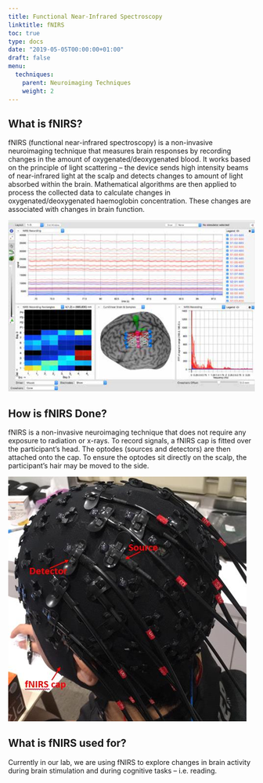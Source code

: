 ```yaml
---
title: Functional Near-Infrared Spectroscopy
linktitle: fNIRS
toc: true
type: docs
date: "2019-05-05T00:00:00+01:00"
draft: false
menu:
  techniques:
    parent: Neuroimaging Techniques
    weight: 2
---
```



## What is fNIRS?
fNIRS (functional near-infrared spectroscopy) is a non-invasive neuroimaging technique that measures brain responses by recording changes in the amount of oxygenated/deoxygenated blood. 
It works based on the principle of light scattering – the device sends high intensity beams of near-infrared light at the scalp and detects changes to amount of light absorbed within the brain. 
Mathematical algorithms are then applied to process the collected data to calculate changes in oxygenated/deoxygenated haemoglobin concentration. These changes are associated with changes in brain function.

![jpg](./fNIRS2.jpg)

## How is fNIRS Done?
fNIRS is a non-invasive neuroimaging technique that does not require any exposure to radiation or x-rays. To record signals, a fNIRS cap is fitted over the participant’s head. 
The optodes (sources and detectors) are then attached onto the cap. To ensure the optodes sit directly on the scalp, the participant’s hair may be moved to the side.

![jpg](./fNIRS3.jpg)

## What is fNIRS used for?
Currently in our lab, we are using fNIRS to explore changes in brain activity during brain stimulation and during cognitive tasks – i.e. reading.